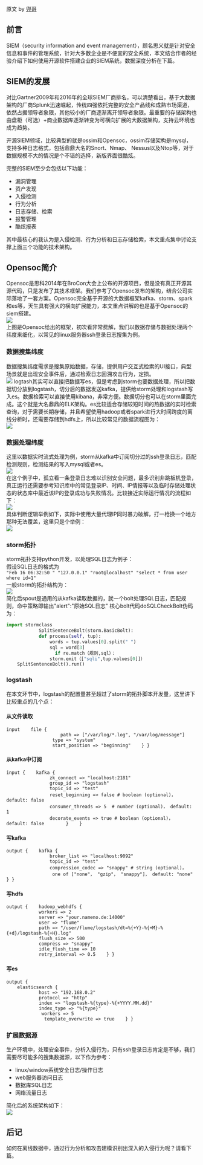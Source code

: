 原文 by [兜哥](https://mp.weixin.qq.com/s/5CBRcFkAeYdcB5eKlX0JXA)  

## 前言
SIEM（security information and event management），顾名思义就是针对安全信息和事件的管理系统，针对大多数企业是不便宜的安全系统，本文结合作者的经验介绍下如何使用开源软件搭建企业的SIEM系统，数据深度分析在下篇。  

## SIEM的发展
对比Gartner2009年和2016年的全球SIEM厂商排名，可以清楚看出，基于大数据架构的厂商Splunk迅速崛起，传统四强依托完整的安全产品线和成熟市场渠道，依然占据领导者象限，其他较小的厂商逐渐离开领导者象限。最重要的存储架构也由盘柜（可选）+商业数据库逐渐转变为可横向扩展的大数据架构，支持云环境也成为趋势。  


开源SIEM领域，比较典型的就是ossim和Opensoc，ossim存储架构是mysql，支持多种日志格式，包括鼎鼎大名的Snort、Nmap、 Nessus以及Ntop等，对于数据规模不大的情况是个不错的选择，新版界面很酷炫。  

完整的SIEM至少会包括以下功能：
* 漏洞管理
* 资产发现
* 入侵检测
* 行为分析
* 日志存储、检索
* 报警管理
* 酷炫报表

其中最核心的我认为是入侵检测、行为分析和日志存储检索，本文重点集中讨论支撑上面三个功能的技术架构。  

## Opensoc简介
Opensoc是思科2014年在BroCon大会上公布的开源项目，但是没有真正开源其源代码，只是发布了其技术框架。我们参考了Opensoc发布的架构，结合公司实际落地了一套方案。Opensoc完全基于开源的大数据框架kafka、storm、spark和es等，天生具有强大的横向扩展能力，本文重点讲解的也是基于Opensoc的siem搭建。  
![](../pictures/qiyeanquan29.jpg)  
上图是Opensoc给出的框架，初次看非常费解，我们以数据存储与数据处理两个纬度来细化，以常见的linux服务器ssh登录日志搜集为例。  

### 数据搜集纬度
数据搜集纬度需求是搜集原始数据，存储，提供用户交互式检索的UI接口，典型场景就是出现安全事件后，通过检索日志回溯攻击行为，定损。  
![](../pictures/qiyeanquan30.jpg) 
logtash其实可以直接把数据写es，但是考虑到storm也要数据处理，所以把数据切分放到logstash，切分后的数据发送kafka，提供给storm处理和logstash写入es。数据检索可以直接使用kibana，非常方便。数据切分也可以在storm里面完成。这个就是大名鼎鼎的ELK架构。es比较适合存储较短时间的热数据的实时检索查询，对于需要长期存储，并且希望使用hadoop或者spark进行大时间跨度的离线分析时，还需要存储到hdfs上，所以比较常见的数据流程图为：  
![](../pictures/qiyeanquan31.jpg)   
### 数据处理纬度
这里以数据实时流式处理为例，storm从kafka中订阅切分过的ssh登录日志，匹配检测规则，检测结果的写入mysql或者es。  
![](../pictures/qiyeanquan32.jpg)   
在这个例子中，孤立看一条登录日志难以识别安全问题，最多识别非跳板机登录，真正运行还需要参考知识库中的常见登录IP、时间、IP情报等以及临时存储处理状态的状态库中最近该IP的登录成功与失败情况。比较接近实际运行情况的流程如下：  
![](../pictures/qiyeanquan33.jpg)   
具体判断逻辑举例如下，实际中使用大量代理IP同时暴力破解，打一枪换一个地方那种无法覆盖，这里只是个举例：  
![](../pictures/qiyeanquan34.jpg)   

### storm拓扑
storm拓扑支持python开发，以处理SQL日志为例子：  
假设SQL日志的格式为  
`"Feb 16 06:32:50 "	"127.0.0.1" "root@localhost" "select * from user where id=1"`  
一般storm的拓扑结构为：  
![](../pictures/qiyeanquan35.jpg)   
简化后spout是通用的从kafka读取数据的，就一个bolt处理SQL日志，匹配规则，命中策略即输出"alert":"原始SQL日志"
核心bolt代码doSQLCheckBolt伪码为：  
``` python
import stormclass 
            SplitSentenceBolt(storm.BasicBolt):    
            def process(self, tup):        
                words = tup.values[0].split(" ")
                sql = word[3]      
                  if re.match（规则,sql）：
                storm.emit（["sqli",tup.values[0]]）
    SplitSentenceBolt().run()
```

### logstash
在本文环节中，logstash的配置量甚至超过了storm的拓扑脚本开发量，这里讲下比较重点的几个点：  
#### 从文件读取
```
input    file {        
                    path => ["/var/log/*.log", "/var/log/message"]                        
				 type => "system"
                 start_position => "beginning"    } }
```
#### 从kafka中订阅
```
input {    kafka {        
                zk_connect => "localhost:2181"
                group_id => "logstash"
                topic_id => "test"
                reset_beginning => false # boolean (optional)， default: false        
				consumer_threads => 5  # number (optional)， default: 1        
				decorate_events => true # boolean (optional)， default: false        }    }
```
#### 写kafka
```
output {    kafka {        
                broker_list => "localhost:9092"
                topic_id => "test"
                compression_codec => "snappy" # string (optional)，
                 one of ["none"， "gzip"， "snappy"]， default: "none"    } }
```
#### 写hdfs
```
output {    hadoop_webhdfs {        
            workers => 2
            server => "your.nameno.de:14000"
            user => "flume"
            path => "/user/flume/logstash/dt=%{+Y}-%{+M}-%{+d}/logstash-%{+H}.log"
            flush_size => 500
            compress => "snappy"
            idle_flush_time => 10        
            retry_interval => 0.5    } }
```
#### 写es
```
output {    
    elasticsearch {
            host => "192.168.0.2"
            protocol => "http"
            index => "logstash-%{type}-%{+YYYY.MM.dd}"                        
		    index_type => "%{type}"   
             workers => 5      
              template_overwrite => true    } }

```
### 扩展数据源
生产环境中，处理安全事件，分析入侵行为，只有ssh登录日志肯定是不够，我们需要尽可能多的搜集数据源，以下作为参考：  
* linux/window系统安全日志/操作日志
* web服务器访问日志
* 数据库SQL日志
* 网络流量日志

简化后的系统架构如下：  
![](../pictures/qiyeanquan36.jpg)   
## 后记
如何在离线数据中，通过行为分析和攻击建模识别出深入的入侵行为呢？请看下篇。  
